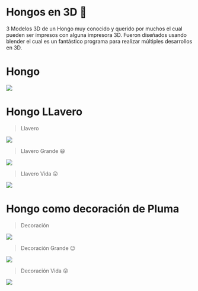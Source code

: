 # Hongos en 3D :mushroom:
3 Modelos 3D de un Hongo muy conocido y querido por muchos el cual pueden ser impresos con alguna impresora 3D. Fueron diseñados usando blender el cual es un fantástico programa para realizar múltiples desarrollos en 3D.

# Hongo
<img src="https://github.com/bernardosegura/hongo3D/blob/master/img/hongo.png"/>

# Hongo LLavero
> Llavero
<img src="https://github.com/bernardosegura/hongo3D/blob/master/img/hongoLlavero.png"/>

> Llavero Grande :satisfied:
<img src="https://github.com/bernardosegura/hongo3D/blob/master/img/hllaverogrande.jpg"/>

> Llavero Vida :stuck_out_tongue_winking_eye: 
<img src="https://github.com/bernardosegura/hongo3D/blob/master/img/hllaverovida.jpg"/>

# Hongo como decoración de Pluma
> Decoración
<img src="https://github.com/bernardosegura/hongo3D/blob/master/img/hongoPluma.png"/>

> Decoración Grande :wink:
<img src="https://github.com/bernardosegura/hongo3D/blob/master/img/hplumagrande.jpg"/>

> Decoración Vida :stuck_out_tongue_closed_eyes:
<img src="https://github.com/bernardosegura/hongo3D/blob/master/img/hplumavida.jpg"/>


